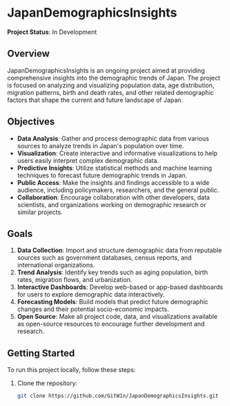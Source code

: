 # JapanDemographicsInsights

**Project Status**: In Development

## Overview

JapanDemographicsInsights is an ongoing project aimed at providing comprehensive insights into the demographic trends of Japan. The project is focused on analyzing and visualizing population data, age distribution, migration patterns, birth and death rates, and other related demographic factors that shape the current and future landscape of Japan.

## Objectives

- **Data Analysis**: Gather and process demographic data from various sources to analyze trends in Japan's population over time.
- **Visualization**: Create interactive and informative visualizations to help users easily interpret complex demographic data.
- **Predictive Insights**: Utilize statistical methods and machine learning techniques to forecast future demographic trends in Japan.
- **Public Access**: Make the insights and findings accessible to a wide audience, including policymakers, researchers, and the general public.
- **Collaboration**: Encourage collaboration with other developers, data scientists, and organizations working on demographic research or similar projects.

## Goals


1. **Data Collection**: Import and structure demographic data from reputable sources such as government databases, census reports, and international organizations.
2. **Trend Analysis**: Identify key trends such as aging population, birth rates, migration flows, and urbanization.
3. **Interactive Dashboards**: Develop web-based or app-based dashboards for users to explore demographic data interactively.
4. **Forecasting Models**: Build models that predict future demographic changes and their potential socio-economic impacts.
5. **Open Source**: Make all project code, data, and visualizations available as open-source resources to encourage further development and research.

## Getting Started

To run this project locally, follow these steps:

1. Clone the repository:
   ```bash
   git clone https://github.com/GitW1n/JapanDemographicsInsights.git
